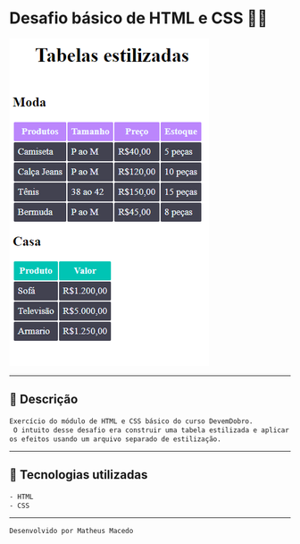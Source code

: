 # Desafio básico de HTML e CSS 🧑‍💻


[<img src="src/exercício.png" alt="imagem de duas tabelas">](https://www.linkedin.com/feed/?trk=BR-SEM_google-adwords_Jordan-brand-sign-up)

----

## 🔖 Descrição

    Exercício do módulo de HTML e CSS básico do curso DevemDobro.
     O intuito desse desafio era construir uma tabela estilizada e aplicar os efeitos usando um arquivo separado de estilização.

---

## 🚀 Tecnologias utilizadas

    - HTML
    - CSS

---

    Desenvolvido por Matheus Macedo
